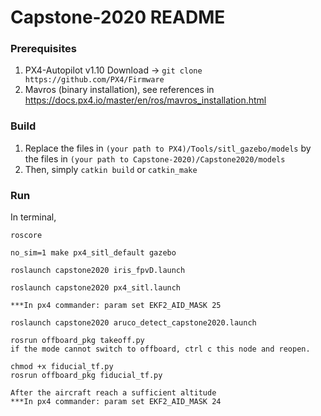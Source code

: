 # Capstone-2020 README

### Prerequisites
1. PX4-Autopilot v1.10 Download ->
```git clone https://github.com/PX4/Firmware```
2. Mavros (binary installation), see references in https://docs.px4.io/master/en/ros/mavros_installation.html

### Build
1. Replace the files in `(your path to PX4)/Tools/sitl_gazebo/models` by the files in `(your path to Capstone-2020)/Capstone2020/models`
3. Then, simply `catkin build` or `catkin_make`

### Run
In terminal, 
```
roscore

no_sim=1 make px4_sitl_default gazebo

roslaunch capstone2020 iris_fpvD.launch

roslaunch capstone2020 px4_sitl.launch 

***In px4 commander: param set EKF2_AID_MASK 25

roslaunch capstone2020 aruco_detect_capstone2020.launch 

rosrun offboard_pkg takeoff.py
if the mode cannot switch to offboard, ctrl c this node and reopen.

chmod +x fiducial_tf.py
rosrun offboard_pkg fiducial_tf.py

After the aircraft reach a sufficient altitude
***In px4 commander: param set EKF2_AID_MASK 24
```
